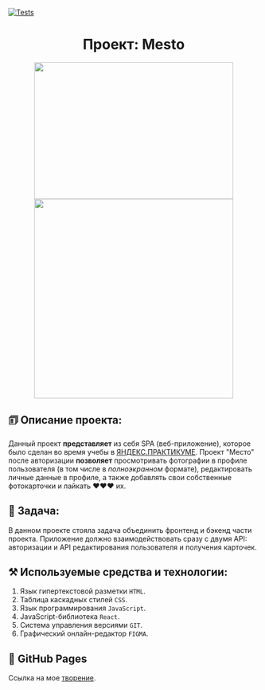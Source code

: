 [![Tests](https://github.com/Derton8/react-mesto-api-full-gha/actions/workflows/tests.yml/badge.svg)](https://github.com/Derton8/react-mesto-api-full-gha/actions/workflows/tests.yml)
<h1 align="center">Проект: Mesto</h1>

<div align="center">
  <img width="400" height="274" src="https://user-images.githubusercontent.com/108746040/227481773-08fc4b74-6ce7-49c7-a55e-2db1180cde19.png" />
  <img width="400" src="https://user-images.githubusercontent.com/108746040/227482066-6e9f6f10-16ac-4eee-9378-0937bcfdfe36.png" />

</div>


## 🗊 Описание проекта:
Данный проект **представляет** из себя SPA (веб-приложение), которое было сделан во время учебы в [ЯНДЕКС.ПРАКТИКУМЕ](https://practicum.yandex.ru/ "Я Yandex.Practicum!"). Проект "Место" после авторизации **позволяет** просмотривать фотографии в профиле пользователя (в том числе в *полноэкранном* формате), редактировать личные данные в профиле, а также добавлять свои собственные фотокарточки и лайкать ♥♥♥ их.

## 📖 Задача:
В данном проекте стояла задача объединить фронтенд и бэкенд части проекта. Приложение должно взаимодействовать сразу с двумя API: авторизации и API редактирования пользователя и получения карточек.

## ⚒️ Используемые средства и технологии:
1. Язык гипертекстовой разметки ```HTML```.
2. Таблица каскадных стилей ```CSS```.
3. Язык программирования ```JavaScript```.
4. JavaScript-библиотека ```React```.
5. Система управления версиями ```GIT```.
6. Графический онлайн-редактор ```FIGMA```.

## 🔗 GitHub Pages
Ссылка на мое [творение](https://derton8.github.io/mesto/).
